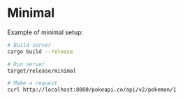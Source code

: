# Minimal

Example of minimal setup:

```sh
# Build server
cargo build --release

# Run server
target/release/minimal

# Make a request
curl http://localhost:8080/pokeapi.co/api/v2/pokemon/1
```
